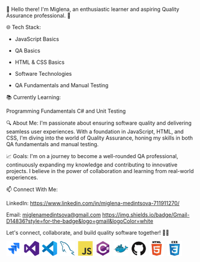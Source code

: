 👋 Hello there! I'm Miglena, an enthusiastic learner and aspiring Quality Assurance professional. 🚀

🌐 Tech Stack:

- JavaScript Basics

- QA Basics

- HTML & CSS Basics

- Software Technologies

- QA Fundamentals and Manual Testing

📚 Currently Learning:

Programming Fundamentals C# and Unit Testing

🔍 About Me:
I'm passionate about ensuring software quality and delivering seamless user experiences. With a foundation in JavaScript, HTML, and CSS, I'm diving into the world of Quality Assurance, honing my skills in both QA fundamentals and manual testing.

📈 Goals:
I'm on a journey to become a well-rounded QA professional, continuously expanding my knowledge and contributing to innovative projects. I believe in the power of collaboration and learning from real-world experiences.

📫 Connect With Me:

LinkedIn: https://www.linkedin.com/in/miglena-medintsova-711911270/

Email: miglenamedintsova@gmail.com https://img.shields.io/badge/Gmail-D14836?style=for-the-badge&logo=gmail&logoColor=white

Let's connect, collaborate, and build quality software together! 🚀✨

<div>
  <img src="https://github.com/devicons/devicon/blob/master/icons/jira/jira-original.svg" title="React" alt="React" width="40" height="40"/>&nbsp;
  <img src="https://github.com/devicons/devicon/blob/master/icons/visualstudio/visualstudio-plain.svg" title="SF" alt="sf" width="40" height="40"/>&nbsp;
  <img src="https://github.com/devicons/devicon/blob/master/icons/vscode/vscode-original.svg" title="Python" alt="Py" width="40" height="40"/>&nbsp;
   <img src="https://github.com/devicons/devicon/blob/master/icons/mysql/mysql-plain.svg" title="JQuery" alt="JQuery" width="40" height="40"/>&nbsp;
  <img src="https://github.com/devicons/devicon/blob/master/icons/javascript/javascript-original.svg" title="R" alt="R" width="40" height="40"/>&nbsp;
  <img src="https://github.com/devicons/devicon/blob/v2.14.0/icons/csharp/csharp-original.svg" title="R" alt="R" width="40" height="40"/>&nbsp;
  <img src="https://github.com/devicons/devicon/blob/master/icons/docker/docker-original.svg" title="D3" alt="D3" width="40" height="40"/>&nbsp;
  <img src="https://github.com/devicons/devicon/blob/master/icons/github/github-original.svg" title="D3" alt="D3" width="40" height="40"/>&nbsp;
  <img src="https://github.com/devicons/devicon/blob/master/icons/html5/html5-original-wordmark.svg" title="D3" alt="D3" width="40" height="40"/>&nbsp;
  <img src="https://github.com/devicons/devicon/blob/master/icons/css3/css3-original-wordmark.svg" title="D3" alt="D3" width="40" height="40"/>&nbsp;
 
<div>



<!---
Miglena-Medintsova/Miglena-Medintsova is a ✨ special ✨ repository because its `README.md` (this file) appears on your GitHub profile.
You can click the Preview link to take a look at your changes.
--->
